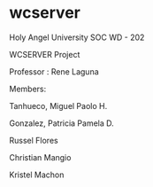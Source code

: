 # wcserver

Holy Angel University SOC WD - 202

WCSERVER Project

Professor : Rene Laguna

Members:

Tanhueco, Miguel Paolo H.

Gonzalez, Patricia Pamela D.

Russel Flores

Christian Mangio

Kristel Machon
